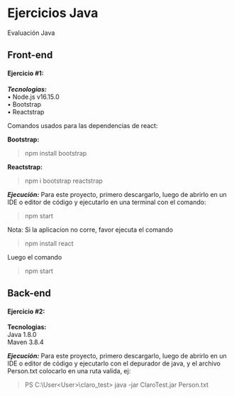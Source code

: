# Ejercicios Java
Evaluación Java

## Front-end
#### Ejercicio #1:

***Tecnologias:*** \
• Node.js  v16.15.0 \
• Bootstrap \
• Reactstrap

Comandos usados para las dependencias de react:

**Bootstrap:** 
> npm install bootstrap

**Reactstrap:** 
> npm i bootstrap reactstrap


***Ejecución:*** Para este proyecto, primero descargarlo, luego de abrirlo en un IDE o editor de código y ejecutarlo en una terminal con el comando:
> npm start

Nota: 
Si la aplicacion no corre, favor ejecuta el comando 
> npm install react

Luego el comando
>npm start


## Back-end
#### Ejercicio #2:

**Tecnologias:**\
Java 1.8.0 \
Maven 3.8.4

***Ejecución:*** Para este proyecto, primero descargarlo, luego de abrirlo en un IDE o editor de código y ejecutarlo con el depurador de java, y el archivo Person.txt colocarlo en una ruta valida, ej:
> PS C:\User\<User>\claro_test> java -jar ClaroTest.jar Person.txt
